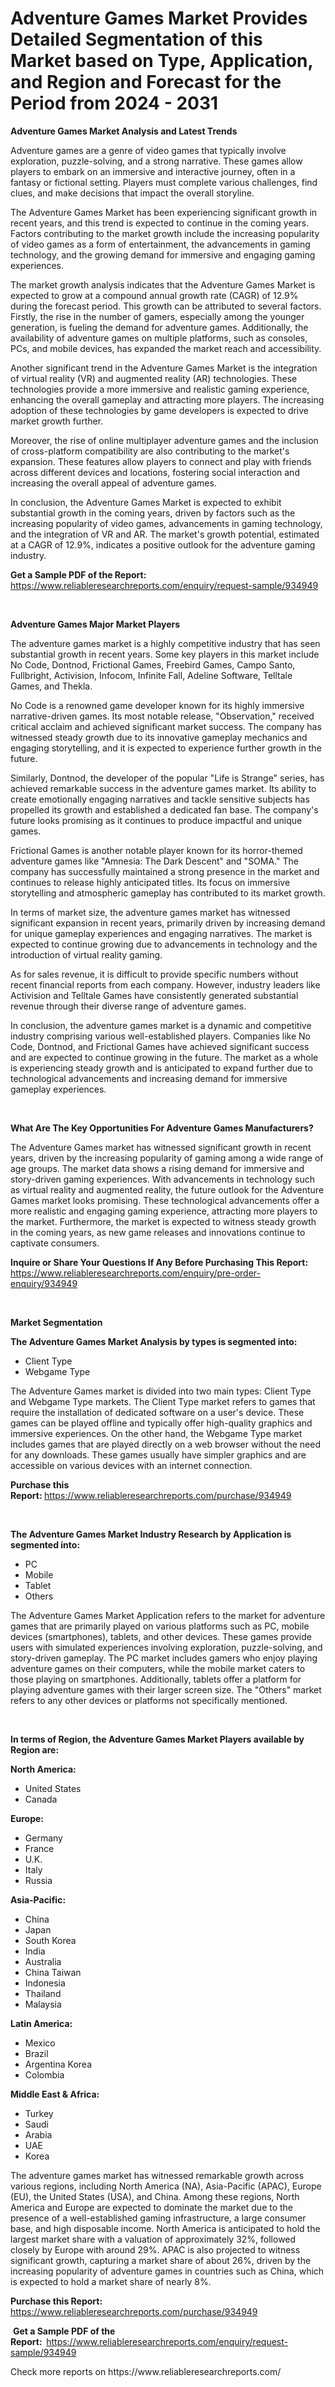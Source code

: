 <p><h1>Adventure Games Market Provides Detailed Segmentation of this Market based on Type, Application, and Region and Forecast for the Period from 2024 - 2031</h1></p><p><strong>Adventure Games Market Analysis and Latest Trends</strong></p>
<p><p>Adventure games are a genre of video games that typically involve exploration, puzzle-solving, and a strong narrative. These games allow players to embark on an immersive and interactive journey, often in a fantasy or fictional setting. Players must complete various challenges, find clues, and make decisions that impact the overall storyline.</p><p>The Adventure Games Market has been experiencing significant growth in recent years, and this trend is expected to continue in the coming years. Factors contributing to the market growth include the increasing popularity of video games as a form of entertainment, the advancements in gaming technology, and the growing demand for immersive and engaging gaming experiences.</p><p>The market growth analysis indicates that the Adventure Games Market is expected to grow at a compound annual growth rate (CAGR) of 12.9% during the forecast period. This growth can be attributed to several factors. Firstly, the rise in the number of gamers, especially among the younger generation, is fueling the demand for adventure games. Additionally, the availability of adventure games on multiple platforms, such as consoles, PCs, and mobile devices, has expanded the market reach and accessibility.</p><p>Another significant trend in the Adventure Games Market is the integration of virtual reality (VR) and augmented reality (AR) technologies. These technologies provide a more immersive and realistic gaming experience, enhancing the overall gameplay and attracting more players. The increasing adoption of these technologies by game developers is expected to drive market growth further.</p><p>Moreover, the rise of online multiplayer adventure games and the inclusion of cross-platform compatibility are also contributing to the market's expansion. These features allow players to connect and play with friends across different devices and locations, fostering social interaction and increasing the overall appeal of adventure games.</p><p>In conclusion, the Adventure Games Market is expected to exhibit substantial growth in the coming years, driven by factors such as the increasing popularity of video games, advancements in gaming technology, and the integration of VR and AR. The market's growth potential, estimated at a CAGR of 12.9%, indicates a positive outlook for the adventure gaming industry.</p></p>
<p><strong>Get a Sample PDF of the Report:&nbsp;</strong> <a href="https://www.reliableresearchreports.com/enquiry/request-sample/934949">https://www.reliableresearchreports.com/enquiry/request-sample/934949</a></p>
<p>&nbsp;</p>
<p><strong>Adventure Games Major Market Players</strong></p>
<p><p>The adventure games market is a highly competitive industry that has seen substantial growth in recent years. Some key players in this market include No Code, Dontnod, Frictional Games, Freebird Games, Campo Santo, Fullbright, Activision, Infocom, Infinite Fall, Adeline Software, Telltale Games, and Thekla.</p><p>No Code is a renowned game developer known for its highly immersive narrative-driven games. Its most notable release, "Observation," received critical acclaim and achieved significant market success. The company has witnessed steady growth due to its innovative gameplay mechanics and engaging storytelling, and it is expected to experience further growth in the future.</p><p>Similarly, Dontnod, the developer of the popular "Life is Strange" series, has achieved remarkable success in the adventure games market. Its ability to create emotionally engaging narratives and tackle sensitive subjects has propelled its growth and established a dedicated fan base. The company's future looks promising as it continues to produce impactful and unique games.</p><p>Frictional Games is another notable player known for its horror-themed adventure games like "Amnesia: The Dark Descent" and "SOMA." The company has successfully maintained a strong presence in the market and continues to release highly anticipated titles. Its focus on immersive storytelling and atmospheric gameplay has contributed to its market growth.</p><p>In terms of market size, the adventure games market has witnessed significant expansion in recent years, primarily driven by increasing demand for unique gameplay experiences and engaging narratives. The market is expected to continue growing due to advancements in technology and the introduction of virtual reality gaming.</p><p>As for sales revenue, it is difficult to provide specific numbers without recent financial reports from each company. However, industry leaders like Activision and Telltale Games have consistently generated substantial revenue through their diverse range of adventure games.</p><p>In conclusion, the adventure games market is a dynamic and competitive industry comprising various well-established players. Companies like No Code, Dontnod, and Frictional Games have achieved significant success and are expected to continue growing in the future. The market as a whole is experiencing steady growth and is anticipated to expand further due to technological advancements and increasing demand for immersive gameplay experiences.</p></p>
<p>&nbsp;</p>
<p><strong>What Are The Key Opportunities For Adventure Games Manufacturers?</strong></p>
<p><p>The Adventure Games market has witnessed significant growth in recent years, driven by the increasing popularity of gaming among a wide range of age groups. The market data shows a rising demand for immersive and story-driven gaming experiences. With advancements in technology such as virtual reality and augmented reality, the future outlook for the Adventure Games market looks promising. These technological advancements offer a more realistic and engaging gaming experience, attracting more players to the market. Furthermore, the market is expected to witness steady growth in the coming years, as new game releases and innovations continue to captivate consumers.</p></p>
<p><strong>Inquire or Share Your Questions If Any Before Purchasing This Report:</strong> <a href="https://www.reliableresearchreports.com/enquiry/pre-order-enquiry/934949">https://www.reliableresearchreports.com/enquiry/pre-order-enquiry/934949</a></p>
<p>&nbsp;</p>
<p><strong>Market Segmentation</strong></p>
<p><strong>The Adventure Games Market Analysis by types is segmented into:</strong></p>
<p><ul><li>Client Type</li><li>Webgame Type</li></ul></p>
<p><p>The Adventure Games market is divided into two main types: Client Type and Webgame Type markets. The Client Type market refers to games that require the installation of dedicated software on a user's device. These games can be played offline and typically offer high-quality graphics and immersive experiences. On the other hand, the Webgame Type market includes games that are played directly on a web browser without the need for any downloads. These games usually have simpler graphics and are accessible on various devices with an internet connection.</p></p>
<p><strong>Purchase this Report:&nbsp;</strong><a href="https://www.reliableresearchreports.com/purchase/934949">https://www.reliableresearchreports.com/purchase/934949</a></p>
<p>&nbsp;</p>
<p><strong>The Adventure Games Market Industry Research by Application is segmented into:</strong></p>
<p><ul><li>PC</li><li>Mobile</li><li>Tablet</li><li>Others</li></ul></p>
<p><p>The Adventure Games Market Application refers to the market for adventure games that are primarily played on various platforms such as PC, mobile devices (smartphones), tablets, and other devices. These games provide users with simulated experiences involving exploration, puzzle-solving, and story-driven gameplay. The PC market includes gamers who enjoy playing adventure games on their computers, while the mobile market caters to those playing on smartphones. Additionally, tablets offer a platform for playing adventure games with their larger screen size. The "Others" market refers to any other devices or platforms not specifically mentioned.</p></p>
<p>&nbsp;</p>
<p><strong>In terms of Region, the Adventure Games Market Players available by Region are:</strong></p>
<p>
    <p> <strong> North America: </strong>
        <ul>
            <li>United States</li>
            <li>Canada</li>
        </ul>
        </p> 
    <p> <strong> Europe: </strong>
        <ul>
            <li>Germany</li>
            <li>France</li>
            <li>U.K.</li>
            <li>Italy</li>
            <li>Russia</li>
        </ul>
        </p> 
    <p> <strong> Asia-Pacific: </strong>
        <ul>
            <li>China</li>
            <li>Japan</li>
            <li>South Korea</li>
            <li>India</li>
            <li>Australia</li>
            <li>China Taiwan</li>
            <li>Indonesia</li>
            <li>Thailand</li>
            <li>Malaysia</li>
        </ul>
        </p> 
    <p> <strong> Latin America: </strong>
        <ul>
            <li>Mexico</li>
            <li>Brazil</li>
            <li>Argentina Korea</li>
            <li>Colombia</li>
        </ul>
        </p> 
    <p> <strong> Middle East & Africa: </strong>
        <ul>
            <li>Turkey</li>
            <li>Saudi</li>
            <li>Arabia</li>
            <li>UAE</li>
            <li>Korea</li>
        </ul>
    </p>
    </p>
<p><p>The adventure games market has witnessed remarkable growth across various regions, including North America (NA), Asia-Pacific (APAC), Europe (EU), the United States (USA), and China. Among these regions, North America and Europe are expected to dominate the market due to the presence of a well-established gaming infrastructure, a large consumer base, and high disposable income. North America is anticipated to hold the largest market share with a valuation of approximately 32%, followed closely by Europe with around 29%. APAC is also projected to witness significant growth, capturing a market share of about 26%, driven by the increasing popularity of adventure games in countries such as China, which is expected to hold a market share of nearly 8%.</p></p>
<p><strong>Purchase this Report: </strong><a href="https://www.reliableresearchreports.com/purchase/934949">https://www.reliableresearchreports.com/purchase/934949</a></p>
<p>&nbsp;<strong>Get a Sample PDF of the Report:&nbsp;&nbsp;</strong><a href="https://www.reliableresearchreports.com/enquiry/request-sample/934949">https://www.reliableresearchreports.com/enquiry/request-sample/934949</a></p>
<p><strong></strong></p>
<p>Check more reports on https://www.reliableresearchreports.com/</p>